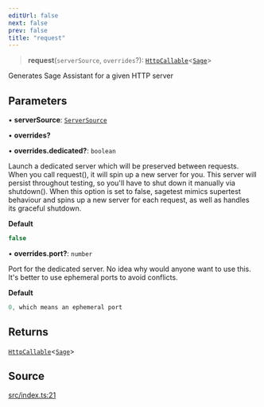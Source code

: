 ```yaml
---
editUrl: false
next: false
prev: false
title: "request"
---
```


> **request**(`serverSource`, `overrides`?): [`HttpCallable`](../type-aliases/HttpCallable.md)\<[`Sage`](../classes/Sage.md)\>

Generates Sage Assistant for a given HTTP server

## Parameters

• **serverSource**: [`ServerSource`](../type-aliases/ServerSource.md)

• **overrides?**

• **overrides\.dedicated?**: `boolean`

Launch a dedicated server which will be preserved between requests.
When you call request(), it will spin up a new server for you.
This server will persist throughout testing, so you'll have to shut down it manually via shutdown().
When this option is set to false, sagetest mimics supertest behaviour and spins up a new server for each request,
as well as handles its graceful shutdown.

**Default**
```ts
false
```

• **overrides\.port?**: `number`

Port for the dedicated server.
No idea why would anyone want to use this. It's better to use ephemeral ports to avoid conflicts.

**Default**
```ts
0, which means an ephemeral port
```

## Returns

[`HttpCallable`](../type-aliases/HttpCallable.md)\<[`Sage`](../classes/Sage.md)\>

## Source

[src/index.ts:21](https://github.com/eddienubes/sagetest/blob/bd07613/src/index.ts#L21)
